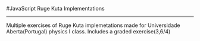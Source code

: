 #JavaScript Ruge Kuta Implementations
***
Multiple exercises of Ruge Kuta implemetations made for Universidade Aberta(Portugal)
physics I class. 
Includes a graded exercise(3,6/4) 
